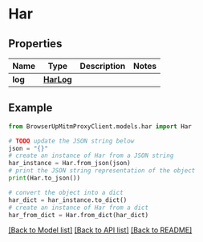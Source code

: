 # Har


## Properties

Name | Type | Description | Notes
------------ | ------------- | ------------- | -------------
**log** | [**HarLog**](HarLog.md) |  | 

## Example

```python
from BrowserUpMitmProxyClient.models.har import Har

# TODO update the JSON string below
json = "{}"
# create an instance of Har from a JSON string
har_instance = Har.from_json(json)
# print the JSON string representation of the object
print(Har.to_json())

# convert the object into a dict
har_dict = har_instance.to_dict()
# create an instance of Har from a dict
har_from_dict = Har.from_dict(har_dict)
```
[[Back to Model list]](../README.md#documentation-for-models) [[Back to API list]](../README.md#documentation-for-api-endpoints) [[Back to README]](../README.md)


